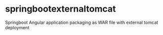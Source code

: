 # springbootexternaltomcat
Springboot Angular application packaging as WAR file with external tomcat deployment
